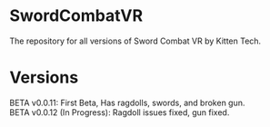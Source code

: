 # SwordCombatVR
The repository for all versions of Sword Combat VR by Kitten Tech.

# Versions
BETA v0.0.11: First Beta, Has ragdolls, swords, and broken gun.
<br>BETA v0.0.12 (In Progress): Ragdoll issues fixed, gun fixed.
